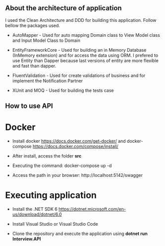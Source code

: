 ## About the architecture of application

I used the Clean Architecture and DDD for building this application. Follow bellow the packages used.

- AutoMapper - Used for auto mapping Domain class to View Model class and Input Model Class to Domain 

- EntityFrameworkCore - Used for building an in Memory Database (InMemory extension) and for access the data using ORM. I prefered to use Entity than Dapper because last versions of entity are more flexible and fast than dapper.

- FluentValidation - Used for create validations of business and for implement the Notification Partner

- XUnit and MOQ - Used for building the tests case

## How to use API

# Docker

- Install docker https://docs.docker.com/get-docker/ and docker-compose https://docs.docker.com/compose/install/

- After install, access the folder **src** 

- Executing the command: docker-compose up -d

- Access the path in your browser: http://localhost:5142/swagger

# Executing application

- Install the .NET SDK 6 https://dotnet.microsoft.com/en-us/download/dotnet/6.0

- Install Visual Studio or Visual Studio Code 

- Clone the repository and execute the application using **dotnet run Interview.API**